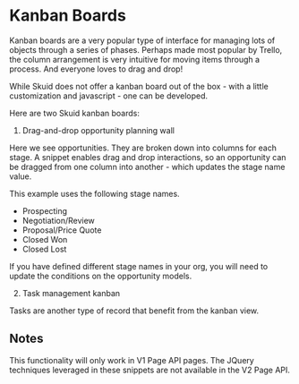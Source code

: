 # Kanban Boards

Kanban boards are a very popular type of interface for managing lots of objects through a series of phases.  Perhaps made most popular by Trello, the column arrangement is very intuitive for moving items through a process.  And everyone loves to drag and drop!

While Skuid does not offer a kanban board out of the box - with a little customization and javascript - one can be developed. 

Here are two Skuid kanban boards:  

1.  Drag-and-drop opportunity planning wall

Here we see opportunities. They are broken down into columns for each stage.  A snippet enables drag and drop interactions, so an opportunity can be dragged from one column into another - which updates the stage name value.

This example uses the following stage names.  
- Prospecting
- Negotiation/Review
- Proposal/Price Quote
- Closed Won
- Closed Lost

If you have defined different stage names in your org,  you will need to update the conditions on the opportunity models. 

2. Task management kanban 

Tasks are another type of record that benefit from the kanban view.  

## Notes

This functionality will only work in V1 Page API pages. The JQuery techniques leveraged in these snippets are not available in the V2 Page API. 
